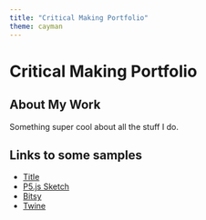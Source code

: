 ```yaml
---
title: "Critical Making Portfolio"
theme: cayman
---
```


# Critical Making Portfolio

## About My Work

Something super cool about all the stuff I do.

## Links to some samples
- [Title](https://link)
- [P5.js Sketch](https://link)
- [Bitsy](https://link)
- [Twine](https://link)